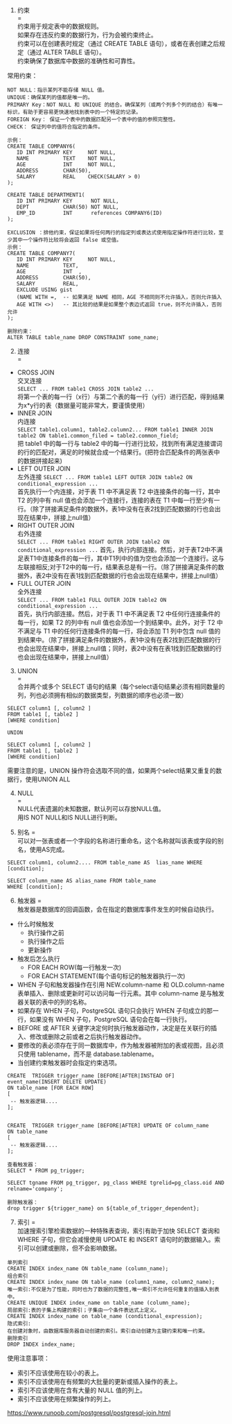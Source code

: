 1. 约束  
=  
约束用于规定表中的数据规则。  
如果存在违反约束的数据行为，行为会被约束终止。  
约束可以在创建表时规定（通过 CREATE TABLE 语句），或者在表创建之后规定（通过 ALTER TABLE 语句）。  
约束确保了数据库中数据的准确性和可靠性。  

常用约束：
```
NOT NULL：指示某列不能存储 NULL 值。  
UNIQUE：确保某列的值都是唯一的。  
PRIMARY Key：NOT NULL 和 UNIQUE 的结合。确保某列（或两个列多个列的结合）有唯一标识，有助于更容易更快速地找到表中的一个特定的记录。  
FOREIGN Key： 保证一个表中的数据匹配另一个表中的值的参照完整性。  
CHECK： 保证列中的值符合指定的条件。  

示例：
CREATE TABLE COMPANY6(
   ID INT PRIMARY KEY     NOT NULL,
   NAME           TEXT    NOT NULL,
   AGE            INT     NOT NULL,
   ADDRESS        CHAR(50),
   SALARY         REAL    CHECK(SALARY > 0)
);

CREATE TABLE DEPARTMENT1(
   ID INT PRIMARY KEY      NOT NULL,
   DEPT           CHAR(50) NOT NULL,
   EMP_ID         INT      references COMPANY6(ID)
);
 
EXCLUSION ：排他约束，保证如果将任何两行的指定列或表达式使用指定操作符进行比较，至少其中一个操作符比较将会返回 false 或空值。  
示例：
CREATE TABLE COMPANY7(
   ID INT PRIMARY KEY     NOT NULL,
   NAME           TEXT,
   AGE            INT  ,
   ADDRESS        CHAR(50),
   SALARY         REAL,
   EXCLUDE USING gist
   (NAME WITH =,  -- 如果满足 NAME 相同，AGE 不相同则不允许插入，否则允许插入
   AGE WITH <>)   -- 其比较的结果是如果整个表边式返回 true，则不允许插入，否则允许
);

删除约束：  
ALTER TABLE table_name DROP CONSTRAINT some_name;
```   
2. 连接  
=  
* CROSS JOIN  
    交叉连接  
    `SELECT ... FROM table1 CROSS JOIN table2 ...`  
    将第一个表的每一行（x行）与第二个表的每一行（y行）进行匹配，得到结果为x*y行的表（数据量可能非常大，要谨慎使用）  
* INNER JOIN  
    内连接  
    `SELECT table1.column1, table2.column2... FROM table1 INNER JOIN table2 ON table1.common_filed = table2.common_field;`  
    把 table1 中的每一行与 table2 中的每一行进行比较，找到所有满足连接谓词的行的匹配对，满足的时候就合成一个结果行。(把符合匹配条件的两张表中的数据拼接起来)  
* LEFT OUTER JOIN  
    左外连接
    `SELECT ... FROM table1 LEFT OUTER JOIN table2 ON conditional_expression ...`    
    首先执行一个内连接，对于表 T1 中不满足表 T2 中连接条件的每一行，其中 T2 的列中有 null 值也会添加一个连接行，连接的表在 T1 中每一行至少有一行。（除了拼接满足条件的数据外，表1中没有在表2找到匹配数据的行也会出现在结果中，拼接上null值）
* RIGHT OUTER JOIN  
    右外连接  
    `SELECT ... FROM table1 RIGHT OUTER JOIN table2 ON conditional_expression ...`
    首先，执行内部连接。然后，对于表T2中不满足表T1中连接条件的每一行，其中T1列中的值为空也会添加一个连接行。这与左联接相反;对于T2中的每一行，结果表总是有一行。（除了拼接满足条件的数据外，表2中没有在表1找到匹配数据的行也会出现在结果中，拼接上null值）
* FULL OUTER JOIN  
    全外连接  
    `SELECT ... FROM table1 FULL OUTER JOIN table2 ON conditional_expression ...`  
    首先，执行内部连接。然后，对于表 T1 中不满足表 T2 中任何行连接条件的每一行，如果 T2 的列中有 null 值也会添加一个到结果中。此外，对于 T2 中不满足与 T1 中的任何行连接条件的每一行，将会添加 T1 列中包含 null 值的到结果中。（除了拼接满足条件的数据外，表1中没有在表2找到匹配数据的行也会出现在结果中，拼接上null值；同时，表2中没有在表1找到匹配数据的行也会出现在结果中，拼接上null值）  

3. UNION  
=  
合并两个或多个 SELECT 语句的结果（每个select语句结果必须有相同数量的列，列也必须拥有相似的数据类型，列数据的顺序也必须一致）
```
SELECT column1 [, column2 ]
FROM table1 [, table2 ]
[WHERE condition]

UNION

SELECT column1 [, column2 ]
FROM table1 [, table2 ]
[WHERE condition]
```  
需要注意的是，UNION 操作符会选取不同的值，如果两个select结果又重复的数据行，使用UNION ALL  

4. NULL  
=  
NULL代表遗漏的未知数据，默认列可以存放NULL值。  
用IS NOT NULL和IS NULL进行判断。  

5. 别名
=  
可以对一张表或者一个字段的名称进行重命名，这个名称就叫该表或字段的别名，使用AS完成。
```
SELECT column1, column2.... FROM table_name AS  lias_name WHERE [condition];

SELECT column_name AS alias_name FROM table_name
WHERE [condition];
```

6. 触发器
=  
触发器是数据库的回调函数，会在指定的数据库事件发生的时候自动执行。
* 什么时候触发
   * 执行操作之前  
   * 执行操作之后
   * 更新操作
* 触发后怎么执行
   * FOR EACH ROW(每一行触发一次)
   * FOR EACH STATEMENT(每个语句标记的触发器执行一次)  
* WHEN 子句和触发器操作在引用 NEW.column-name 和 OLD.column-name 表单插入、删除或更新时可以访问每一行元素。其中 column-name 是与触发器关联的表中的列的名称。  
* 如果存在 WHEN 子句，PostgreSQL 语句只会执行 WHEN 子句成立的那一行，如果没有 WHEN 子句，PostgreSQL 语句会在每一行执行。  
* BEFORE 或 AFTER 关键字决定何时执行触发器动作，决定是在关联行的插入、修改或删除之前或者之后执行触发器动作。  
* 要修改的表必须存在于同一数据库中，作为触发器被附加的表或视图，且必须只使用 tablename，而不是 database.tablename。  
* 当创建约束触发器时会指定约束选项。

```
CREATE  TRIGGER trigger_name [BEFORE|AFTER|INSTEAD OF] event_name(INSERT DELETE UPDATE)
ON table_name [FOR EACH ROW]
[
 -- 触发器逻辑....
];


CREATE  TRIGGER trigger_name [BEFORE|AFTER] UPDATE OF column_name
ON table_name
[
 -- 触发器逻辑....
];

查看触发器：
SELECT * FROM pg_trigger;

SELECT tgname FROM pg_trigger, pg_class WHERE tgrelid=pg_class.oid AND relname='company';

删除触发器：  
drop trigger ${trigger_name} on ${table_of_trigger_dependent};

```  

7. 索引
=  
加速搜索引擎检索数据的一种特殊表查询，索引有助于加快 SELECT 查询和 WHERE 子句，但它会减慢使用 UPDATE 和 INSERT 语句时的数据输入。索引可以创建或删除，但不会影响数据。  

```
单列索引
CREATE INDEX index_name ON table_name (column_name);
组合索引
CREATE INDEX index_name ON table_name (column1_name, column2_name);
唯一索引:不仅是为了性能，同时也为了数据的完整性,唯一索引不允许任何重复的值插入到表中。
CREATE UNIQUE INDEX index_name on table_name (column_name);
局部索引:表的子集上构建的索引；子集由一个条件表达式上定义。
CREATE INDEX index_name on table_name (conditional_expression);
隐式索引:
在创建对象时，由数据库服务器自动创建的索引。索引自动创建为主键约束和唯一约束。
删除索引
DROP INDEX index_name;
```  

使用注意事项：
* 索引不应该使用在较小的表上。
* 索引不应该使用在有频繁的大批量的更新或插入操作的表上。
* 索引不应该使用在含有大量的 NULL 值的列上。
* 索引不应该使用在频繁操作的列上。

https://www.runoob.com/postgresql/postgresql-join.html













